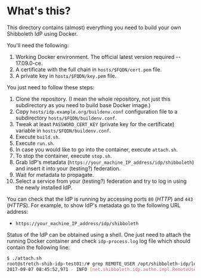 # What's this?

This directory contains (almost) everything you need to build your own Shibboleth IdP using Docker.

You'll need the following:

1. Working Docker environment. The official latest version required -- 17.09.0-ce.
2. A certificate with the full chain in `hosts/$FQDN/cert.pem` file.
3. A private key in `hosts/$FQDN/key.pem` file.

You just need to follow these steps:

1. Clone the repository. (I mean the whole repository, not just this subdirectory as you need to build base Docker image.)
2. Copy `hosts/idp.example.org/buildenv.conf` configuration file to a subdirectory `hosts/$FQDN/buildenv.conf`.
3. Tweak at least `PASSWORD_CERT_KEY` (private key for the certificate) variable in `hosts/$FQDN/buildenv.conf`.
4. Execute `build.sh`.
5. Execute `run.sh`.
6. In case you would like to go into the container, execute `attach.sh`.
7. To stop the container, execute `stop.sh`.
8. Grab IdP's metadata (`https://your_machine_IP_address/idp/shibboleth`) and insert it into your (testing?) federation.
9. Wait for metadata to propagate.
10. Select a service from your (testing?) federation and try to log in using the newly installed IdP.

You can check that the IdP is running by accessing ports `80` (*HTTP*) and `443` (*HTTPS*). For example, to show IdP's metadata go to the following URL address:
* `https://your_machine_IP_address/idp/shibboleth`

Status of the IdP can be obtained using a shell. One just need to attach the running Docker container and check `idp-process.log` log file which should contain the following line:
```bash
$ ./attach.sh
root@stretch-shib-idp-test01:/# grep REMOTE_USER /opt/shibboleth-idp/logs/idp-process.log
2017-09-07 08:45:52,971 - INFO [net.shibboleth.idp.authn.impl.RemoteUserAuthServlet:193] - RemoteUserAuthServlet will process REMOTE_USER, along with attributes [] and headers []
```


